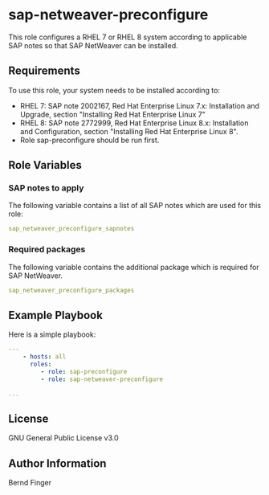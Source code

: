 sap-netweaver-preconfigure
================

This role configures a RHEL 7 or RHEL 8 system according to applicable SAP notes so that SAP NetWeaver can be installed.

Requirements
------------

To use this role, your system needs to be installed according to:
- RHEL 7: SAP note 2002167, Red Hat Enterprise Linux 7.x: Installation and Upgrade, section "Installing Red Hat Enterprise Linux 7"
- RHEL 8: SAP note 2772999, Red Hat Enterprise Linux 8.x: Installation and Configuration, section "Installing Red Hat Enterprise Linux 8".
- Role sap-preconfigure should be run first.

Role Variables
--------------

### SAP notes to apply
The following variable contains a list of all SAP notes which are used for this role:
```yaml
sap_netweaver_preconfigure_sapnotes
```

### Required packages
The following variable contains the additional package which is required for SAP NetWeaver.
```yaml
sap_netweaver_preconfigure_packages
```

Example Playbook
----------------

Here is a simple playbook:

```yaml
---
    - hosts: all
      roles:
         - role: sap-preconfigure
         - role: sap-netweaver-preconfigure

...
```

License
-------

GNU General Public License v3.0

Author Information
------------------

Bernd Finger
